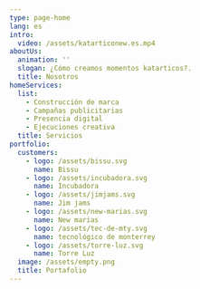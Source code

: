 ```yaml
---
type: page-home
lang: es
intro:
  video: /assets/katarticonew.es.mp4
aboutUs:
  animation: ''
  slogan: ¿Cómo creamos momentos katarticos?.
  title: Nosotros
homeServices:
  list:
    - Construcción de marca
    - Campañas publicitarias
    - Presencia digital
    - Ejecuciones creativa
  title: Servicios
portfolio:
  customers:
    - logo: /assets/bissu.svg
      name: Bissu
    - logo: /assets/incubadora.svg
      name: Incubadora
    - logo: /assets/jimjams.svg
      name: Jim jams
    - logo: /assets/new-marias.svg
      name: New marias
    - logo: /assets/tec-de-mty.svg
      name: tecnológico de monterrey
    - logo: /assets/torre-luz.svg
      name: Torre Luz
  image: /assets/empty.png
  title: Portafolio
---
```


